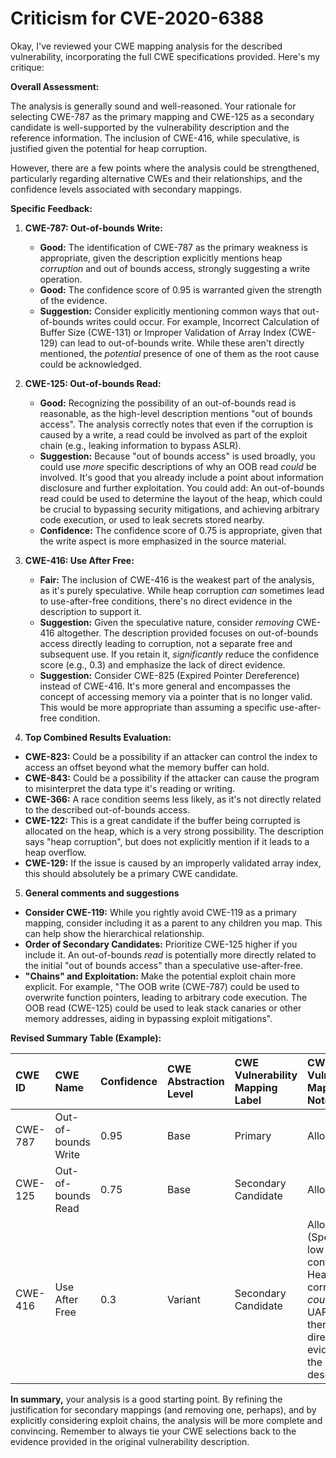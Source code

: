 # Criticism for CVE-2020-6388

Okay, I've reviewed your CWE mapping analysis for the described vulnerability, incorporating the full CWE specifications provided. Here's my critique:

**Overall Assessment:**

The analysis is generally sound and well-reasoned. Your rationale for selecting CWE-787 as the primary mapping and CWE-125 as a secondary candidate is well-supported by the vulnerability description and the reference information. The inclusion of CWE-416, while speculative, is justified given the potential for heap corruption.

However, there are a few points where the analysis could be strengthened, particularly regarding alternative CWEs and their relationships, and the confidence levels associated with secondary mappings.

**Specific Feedback:**

1.  **CWE-787: Out-of-bounds Write:**
    *   **Good:** The identification of CWE-787 as the primary weakness is appropriate, given the description explicitly mentions heap *corruption* and out of bounds access, strongly suggesting a write operation.
    *   **Good:** The confidence score of 0.95 is warranted given the strength of the evidence.
    *   **Suggestion:** Consider explicitly mentioning common ways that out-of-bounds writes could occur. For example, Incorrect Calculation of Buffer Size (CWE-131) or Improper Validation of Array Index (CWE-129) can lead to out-of-bounds write.  While these aren't directly mentioned, the *potential* presence of one of them as the root cause could be acknowledged.

2.  **CWE-125: Out-of-bounds Read:**
    *   **Good:** Recognizing the possibility of an out-of-bounds read is reasonable, as the high-level description mentions "out of bounds access". The analysis correctly notes that even if the corruption is caused by a write, a read could be involved as part of the exploit chain (e.g., leaking information to bypass ASLR).
    *   **Suggestion:** Because "out of bounds access" is used broadly, you could use *more* specific descriptions of why an OOB read *could* be involved. It's good that you already include a point about information disclosure and further exploitation.  You could add: An out-of-bounds read could be used to determine the layout of the heap, which could be crucial to bypassing security mitigations, and achieving arbitrary code execution, or used to leak secrets stored nearby.
    *   **Confidence:** The confidence score of 0.75 is appropriate, given that the write aspect is more emphasized in the source material.

3.  **CWE-416: Use After Free:**
    *   **Fair:** The inclusion of CWE-416 is the weakest part of the analysis, as it's purely speculative.  While heap corruption *can* sometimes lead to use-after-free conditions, there's no direct evidence in the description to support it.
    *   **Suggestion:** Given the speculative nature, consider *removing* CWE-416 altogether. The description provided focuses on out-of-bounds access directly leading to corruption, not a separate free and subsequent use. If you retain it, *significantly* reduce the confidence score (e.g., 0.3) and emphasize the lack of direct evidence.
    * **Suggestion:** Consider CWE-825 (Expired Pointer Dereference) instead of CWE-416. It's more general and encompasses the concept of accessing memory via a pointer that is no longer valid. This would be more appropriate than assuming a specific use-after-free condition.

4.  **Top Combined Results Evaluation:**

*   **CWE-823:** Could be a possibility if an attacker can control the index to access an offset beyond what the memory buffer can hold. 
*   **CWE-843:** Could be a possibility if the attacker can cause the program to misinterpret the data type it's reading or writing.
*   **CWE-366:** A race condition seems less likely, as it's not directly related to the described out-of-bounds access.
*   **CWE-122:** This is a great candidate if the buffer being corrupted is allocated on the heap, which is a very strong possibility. The description says "heap corruption", but does not explicitly mention if it leads to a heap overflow.
*   **CWE-129:** If the issue is caused by an improperly validated array index, this should absolutely be a primary CWE candidate.

5. **General comments and suggestions**

*   **Consider CWE-119:** While you rightly avoid CWE-119 as a primary mapping, consider including it as a parent to any children you map. This can help show the hierarchical relationship.
*   **Order of Secondary Candidates:** Prioritize CWE-125 higher if you include it. An out-of-bounds *read* is potentially more directly related to the initial "out of bounds access" than a speculative use-after-free.
*    **"Chains" and Exploitation:** Make the potential exploit chain more explicit. For example, "The OOB write (CWE-787) could be used to overwrite function pointers, leading to arbitrary code execution. The OOB read (CWE-125) could be used to leak stack canaries or other memory addresses, aiding in bypassing exploit mitigations".

**Revised Summary Table (Example):**

| CWE ID  | CWE Name            | Confidence | CWE Abstraction Level | CWE Vulnerability Mapping Label | CWE-Vulnerability Mapping Notes                                                                                                          |
| :------ | :------------------ | :--------- | :-------------------- | :------------------------------ | :------------------------------------------------------------------------------------------------------------------------------------ |
| CWE-787 | Out-of-bounds Write | 0.95       | Base                  | Primary                        | Allowed                                                                                                                             |
| CWE-125 | Out-of-bounds Read  | 0.75       | Base                  | Secondary Candidate            | Allowed                                                                                                                             |
| CWE-416 | Use After Free    | 0.3        | Variant               | Secondary Candidate            | Allowed (Speculative, low confidence. Heap corruption *could* lead to UAF, but there's no direct evidence in the description.)            |

**In summary,** your analysis is a good starting point. By refining the justification for secondary mappings (and removing one, perhaps), and by explicitly considering exploit chains, the analysis will be more complete and convincing. Remember to always tie your CWE selections back to the evidence provided in the original vulnerability description.